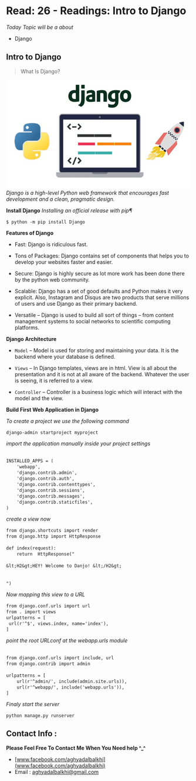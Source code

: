 # Read: 26 - Readings: Intro to Django

*Today Topic will be a about*
- Django

## Intro to Django

> What Is Django?

![Django](images/Django.png)
*Django is a high-level Python web framework that encourages fast development and a clean, pragmatic design.*

**Install Django**
*Installing an official release with pip¶*

```
$ python -m pip install Django

```


**Features of Django**
- Fast: Django is ridiculous fast.
- Tons of Packages: Django contains set of components that helps you to develop your websites faster and easier.
- Secure: Django is highly secure as lot more work has been done there by the python web community.

- Scalable: Django has a set of good defaults and Python makes it very explicit. Also, Instagram and Disqus are two products that serve millions of users and use Django as their primary backend.

- Versatile – Django is used to build all sort of things – from content management systems to social networks to scientific computing platforms.

**Django Architecture**

* `Model` –  Model is used for storing and maintaining your data. It is the backend where your database is defined.

* `Views` – In Django templates, views are in html. View is all about the presentation and it is not at all aware of the backend. Whatever the user is seeing, it is referred to a view.

* `Controller` – Controller is a business logic which will interact with the model and the view.


**Build First Web Application in Django**

*To create a project we use the following command*

```
django-admin startproject myproject
```

*import the application manually inside your project settings*

```

INSTALLED_APPS = (
    'webapp',
    'django.contrib.admin',
    'django.contrib.auth',
    'django.contrib.contenttypes',
    'django.contrib.sessions',
    'django.contrib.messages',
    'django.contrib.staticfiles',
)
```

*create a view now*

```
from django.shortcuts import render
from django.http import HttpResponse
 
def index(request):
    return  HttpResponse("
 
&lt;H2&gt;HEY! Welcome to Danjo! &lt;/H2&gt;
 
 
")

```

*Now mapping this view to a URL*

```
from django.conf.urls import url
from . import views
urlpatterns = [
 url(r'^$', views.index, name='index'),
]

```

*point the root URLconf at the webapp.urls module*

```

from django.conf.urls import include, url
from django.contrib import admin
 
urlpatterns = [
    url(r'^admin/', include(admin.site.urls)),
    url(r'^webapp/', include('webapp.urls')),
]
```
*Finaly start the server*
```
python manage.py runserver
```

## Contact Info : 
**Please Feel Free To Contact Me When You Need help ^_^**
* [www.facebook.com/aghyadalbalkhi](www.facebook.com/aghyadalbalkhi)
* Email : aghyadalbalkhi@gmail.com